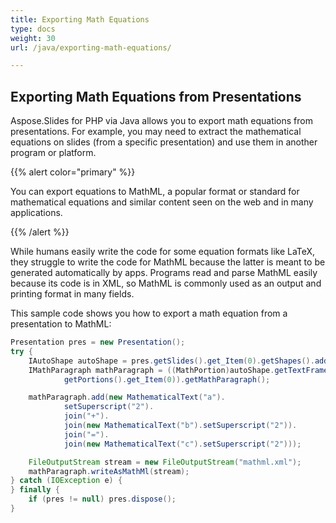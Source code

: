 ```yaml
---
title: Exporting Math Equations
type: docs
weight: 30
url: /java/exporting-math-equations/

---
```


## Exporting Math Equations from Presentations

Aspose.Slides for PHP via Java allows you to export math equations from presentations. For example, you may need to extract the mathematical equations on slides (from a specific presentation) and use them in another program or platform.

{{% alert color="primary" %}} 

You can export equations to MathML, a popular format or standard for mathematical equations and similar content seen on the web and in many applications. 

{{% /alert %}}

While humans easily write the code for some equation formats like LaTeX, they struggle to write the code for MathML because the latter is meant to be generated automatically by apps. Programs read and parse MathML easily because its code is in XML, so MathML is commonly used as an output and printing format in many fields. 

This sample code shows you how to export a math equation from a presentation to MathML:

```java
Presentation pres = new Presentation();
try {
    IAutoShape autoShape = pres.getSlides().get_Item(0).getShapes().addMathShape(0, 0, 500, 50);
    IMathParagraph mathParagraph = ((MathPortion)autoShape.getTextFrame().getParagraphs().get_Item(0).
            getPortions().get_Item(0)).getMathParagraph();

    mathParagraph.add(new MathematicalText("a").
            setSuperscript("2").
            join("+").
            join(new MathematicalText("b").setSuperscript("2")).
            join("=").
            join(new MathematicalText("c").setSuperscript("2")));

    FileOutputStream stream = new FileOutputStream("mathml.xml");
    mathParagraph.writeAsMathMl(stream);
} catch (IOException e) {
} finally {
    if (pres != null) pres.dispose();
}
```

